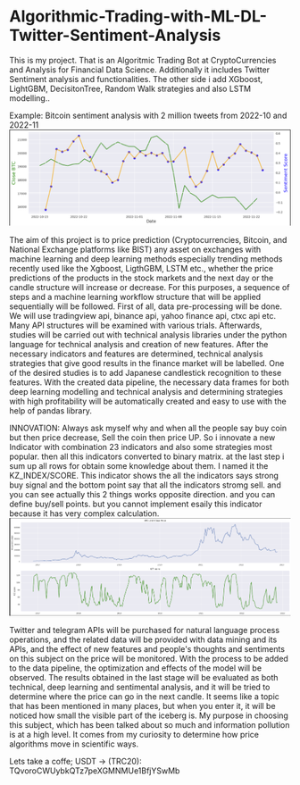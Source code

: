 # Algorithmic-Trading-with-ML-DL-Twitter-Sentiment-Analysis
This is my project. That is an Algoritmic Trading Bot at CryptoCurrencies and Analysis for Financial Data Science. Additionally it includes Twitter Sentiment analysis and functionalities. The other side i add XGboost, LightGBM, DecisitonTree, Random Walk strategies and also LSTM modelling..

Example: Bitcoin sentiment analysis with 2 million tweets from 2022-10 and 2022-11
![Bitcoin Sentiment Analysis](/src/KZ_project/assets/images/btc_twitter_sentimen.png)

The aim of this project is to price prediction (Cryptocurrencies, Bitcoin, and National Exchange platforms like BIST) any asset on exchanges with machine learning and deep learning methods especially trending methods recently used like the Xgboost, LigthGBM, LSTM etc., whether the price predictions of the products in the stock markets and the next day or the candle structure will increase or decrease. For this purposes, a sequence of steps and a machine learning workflow structure that will be applied sequentially will be followed. First of all, data pre-processing will be done. We will use tradingview api, binance api, yahoo finance api, ctxc api etc. Many API structures will be examined with various trials. Afterwards, studies will be carried out with technical analysis libraries under the python language for technical analysis and creation of new features. After the necessary indicators and features are determined, technical analysis strategies that give good results in the finance market will be labelled. One of the desired studies is to add Japanese candlestick recognition to these features. With the created data pipeline, the necessary data frames for both deep learning modelling and technical analysis and determining strategies with high profitability will be automatically created and easy to use with the help of pandas library.

INNOVATION: Always ask myself why and when all the people say buy coin but then price decrease, Sell the coin then price UP.
So i innovate a new Indicator with combination 23 indicators and also some strategies most popular. then all this indicators converted to binary matrix. at the last step i sum up all rows for obtain some knowledge about them. I named it the KZ_INDEX/SCORE.
This indicator shows the all the indicators says strong buy signal and the bottom point say that all the indicators stromg sell. and you can see actually this 2 things works opposite direction. and you can define buy/sell points. but you cannot implement esaily this indicator because it has very complex calculation.
![KZ_INDEX/SCORE](/src/KZ_project/assets/images/kz_index.png)

Twitter and telegram APIs will be purchased for natural language process operations, and the related data will be provided with data mining and its APIs, and the effect of new features and people's thoughts and sentiments on this subject on the price will be monitored. With the process to be added to the data pipeline, the optimization and effects of the model will be observed. The results obtained in the last stage will be evaluated as both technical, deep learning and sentimental analysis, and it will be tried to determine where the price can go in the next candle. It seems like a topic that has been mentioned in many places, but when you enter it, it will be noticed how small the visible part of the iceberg is. My purpose in choosing this subject, which has been talked about so much and information pollution is at a high level. It comes from my curiosity to determine how price algorithms move in scientific ways.

Lets take a coffe;
USDT -> (TRC20): TQvoroCWUybkQTz7peXGMNMUe1BfjYSwMb